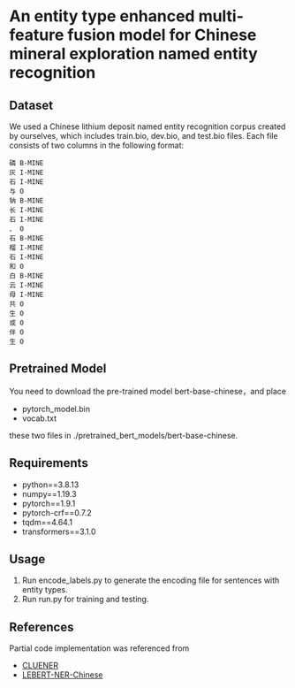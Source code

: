 # An entity type enhanced multi-feature fusion model for Chinese mineral exploration named entity recognition


## Dataset
We used a Chinese lithium deposit named entity recognition corpus created by ourselves, which includes train.bio, dev.bio, and test.bio files. Each file consists of two columns in the following format:
```
磷 B-MINE
灰 I-MINE
石 I-MINE
与 O
钠 B-MINE
长 I-MINE
石 I-MINE
、 O
石 B-MINE
榴 I-MINE
石 I-MINE
和 O
白 B-MINE
云 I-MINE
母 I-MINE
共 O
生 O
或 O
伴 O
生 O
```



## Pretrained Model
You need to download the pre-trained model bert-base-chinese，and place
- pytorch_model.bin
- vocab.txt

these two files in ./pretrained_bert_models/bert-base-chinese.


## Requirements
- python==3.8.13
- numpy==1.19.3
- pytorch==1.9.1
- pytorch-crf==0.7.2
- tqdm==4.64.1
- transformers==3.1.0

## Usage
1. Run encode_labels.py to generate the encoding file for sentences with entity types.
2. Run run.py for training and testing.

## References
Partial code implementation was referenced from
- [CLUENER](https://github.com/CLUEbenchmark/CLUENER2020) 
- [LEBERT-NER-Chinese](https://github.com/yangjianxin1/LEBERT-NER-Chinese) 




